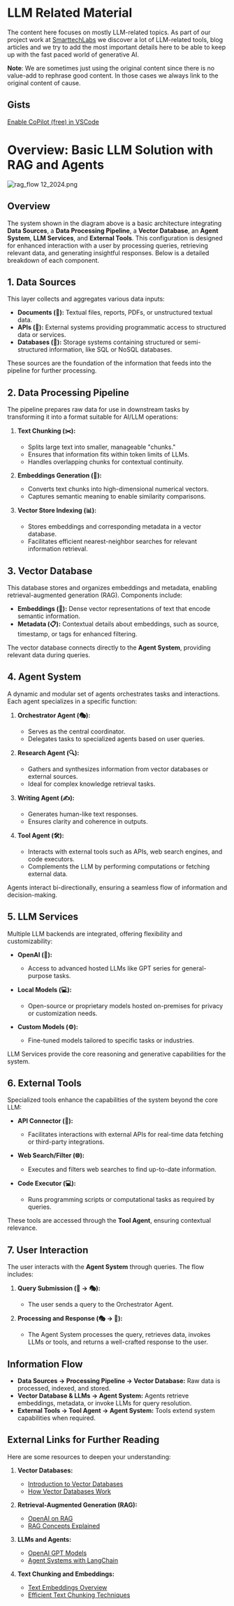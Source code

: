 
# LLM Related Material

The content here focuses on mostly LLM-related topics. As part of our project work at [SmarttechLabs](https://www.smarttechlabs.de) we discover a lot of LLM-related tools, blog articles
and we try to add the most important details here to be able to keep up with the fast paced world of generative AI.

**Note**: We are sometimes just using the original content since there is no value-add to rephrase good content. In those 
cases we always link to the original content of cause.

## Gists
[Enable CoPilot (free) in VSCode](gists/enable_copilot_vscode.md)

# Overview: Basic LLM Solution with RAG and Agents

![rag_flow 12_2024.png](./images/rag_flow%2012_2024.png)



## Overview
The system shown in the diagram above is a basic architecture integrating **Data Sources**, a **Data Processing Pipeline**, 
a **Vector Database**, an **Agent System**, **LLM Services**, and **External Tools**. 
This configuration is designed for enhanced interaction with a user by processing queries, 
retrieving relevant data, and generating insightful responses. Below is a detailed breakdown of each component.

## 1. Data Sources
This layer collects and aggregates various data inputs:

- **Documents (📄):** Textual files, reports, PDFs, or unstructured textual data.
- **APIs (🔌):** External systems providing programmatic access to structured data or services.
- **Databases (💾):** Storage systems containing structured or semi-structured information, like SQL or NoSQL databases.

These sources are the foundation of the information that feeds into the pipeline for further processing.

## 2. Data Processing Pipeline
The pipeline prepares raw data for use in downstream tasks by transforming it into a format suitable for AI/LLM operations:

1. **Text Chunking (✂️):** 
   - Splits large text into smaller, manageable "chunks."
   - Ensures that information fits within token limits of LLMs.
   - Handles overlapping chunks for contextual continuity.

2. **Embeddings Generation (🔢):**
   - Converts text chunks into high-dimensional numerical vectors.
   - Captures semantic meaning to enable similarity comparisons.

3. **Vector Store Indexing (📊):**
   - Stores embeddings and corresponding metadata in a vector database.
   - Facilitates efficient nearest-neighbor searches for relevant information retrieval.


## 3. Vector Database
This database stores and organizes embeddings and metadata, enabling retrieval-augmented generation (RAG). Components include:

- **Embeddings (🎯):** Dense vector representations of text that encode semantic information.
- **Metadata (📋):** Contextual details about embeddings, such as source, timestamp, or tags for enhanced filtering.

The vector database connects directly to the **Agent System**, providing relevant data during queries.


## 4. Agent System
A dynamic and modular set of agents orchestrates tasks and interactions. Each agent specializes in a specific function:

1. **Orchestrator Agent (🎭):** 
   - Serves as the central coordinator.
   - Delegates tasks to specialized agents based on user queries.

2. **Research Agent (🔍):**
   - Gathers and synthesizes information from vector databases or external sources.
   - Ideal for complex knowledge retrieval tasks.

3. **Writing Agent (✍️):**
   - Generates human-like text responses.
   - Ensures clarity and coherence in outputs.

4. **Tool Agent (🛠️):**
   - Interacts with external tools such as APIs, web search engines, and code executors.
   - Complements the LLM by performing computations or fetching external data.

Agents interact bi-directionally, ensuring a seamless flow of information and decision-making.


## 5. LLM Services
Multiple LLM backends are integrated, offering flexibility and customizability:

- **OpenAI (🤖):**
  - Access to advanced hosted LLMs like GPT series for general-purpose tasks.

- **Local Models (💻):**
  - Open-source or proprietary models hosted on-premises for privacy or customization needs.

- **Custom Models (⚙️):**
  - Fine-tuned models tailored to specific tasks or industries.

LLM Services provide the core reasoning and generative capabilities for the system.


## 6. External Tools
Specialized tools enhance the capabilities of the system beyond the core LLM:

- **API Connector (🔢):** 
  - Facilitates interactions with external APIs for real-time data fetching or third-party integrations.

- **Web Search/Filter (🌐):** 
  - Executes and filters web searches to find up-to-date information.

- **Code Executor (💻):** 
  - Runs programming scripts or computational tasks as required by queries.

These tools are accessed through the **Tool Agent**, ensuring contextual relevance.


## 7. User Interaction
The user interacts with the **Agent System** through queries. The flow includes:

1. **Query Submission (👤 → 🎭):**
   - The user sends a query to the Orchestrator Agent.

2. **Processing and Response (🎭 → 👤):**
   - The Agent System processes the query, retrieves data, invokes LLMs or tools, and returns a well-crafted response to the user.


## Information Flow
- **Data Sources → Processing Pipeline → Vector Database:** Raw data is processed, indexed, and stored.
- **Vector Database & LLMs → Agent System:** Agents retrieve embeddings, metadata, or invoke LLMs for query resolution.
- **External Tools → Tool Agent → Agent System:** Tools extend system capabilities when required.


## External Links for Further Reading
Here are some resources to deepen your understanding:

1. **Vector Databases:** 
   - [Introduction to Vector Databases](https://www.pinecone.io/learn/what-is-a-vector-database/)
   - [How Vector Databases Work](https://towardsdatascience.com/understanding-vector-databases-78fa88d0c39a)

2. **Retrieval-Augmented Generation (RAG):**
   - [OpenAI on RAG](https://openai.com/blog/what-is-rag)
   - [RAG Concepts Explained](https://huggingface.co/blog/rag)

3. **LLMs and Agents:**
   - [OpenAI GPT Models](https://openai.com/research)
   - [Agent Systems with LangChain](https://docs.langchain.com/docs/)

4. **Text Chunking and Embeddings:**
   - [Text Embeddings Overview](https://platform.openai.com/docs/guides/embeddings)
   - [Efficient Text Chunking Techniques](https://towardsdatascience.com/text-chunking-methods-d2b8b6c5aef)

    